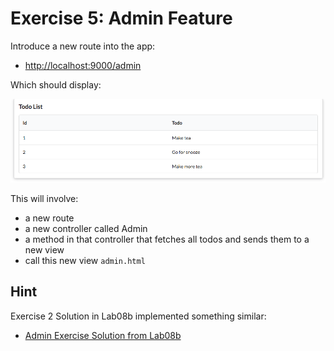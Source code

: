 # Exercise 5: Admin Feature

Introduce a new route into the app:

- <http://localhost:9000/admin>

Which should display:

![](img/06.png)

This will involve:

- a new route
- a new controller called Admin
- a method in that controller that fetches all todos and sends them to a new view
- call this new view `admin.html`

## Hint

Exercise 2 Solution in Lab08b implemented something similar:

- [Admin Exercise Solution from Lab08b](../../topic08/book-b-playlist-3/index.html)
